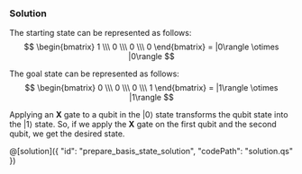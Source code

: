 ﻿### Solution

The starting state can be represented as follows:
$$ \begin{bmatrix} 1 \\\ 0 \\\ 0 \\\ 0 \end{bmatrix} = |0\rangle \otimes |0\rangle $$

The goal state can be represented as follows:
$$ \begin{bmatrix} 0 \\\ 0 \\\ 0 \\\ 1 \end{bmatrix} = |1\rangle \otimes |1\rangle $$

Applying an **X** gate to a qubit in the $|0\rangle$ state transforms the qubit state into the $|1\rangle$ state. So, if we apply the **X** gate on the first qubit and the second qubit, we get the desired state.

@[solution]({
"id": "prepare_basis_state_solution",
"codePath": "solution.qs"
})
